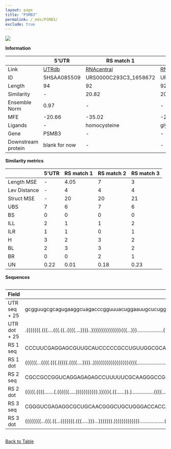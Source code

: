 ```yaml
---
layout: page
title: "PSMB3"
permalink: /_mds/PSMB3/
exclude: true
---
```




![](../../alns_9.28.22/aln_5HSAA085509_0.988.png?raw=true)


**Information**

| | 5'UTR       | RS match 1   | RS match 2  | RS match 3 |
| ---- | ----------- | ----------- | ----------- | ----------- |
| Link | <a href="http://utrdb.ba.itb.cnr.it/getutr/5HSAA085509/1" target="_blank" rel="noopener noreferrer">UTRdb</a>   | <a href="https://rnacentral.org/rna/URS0000C293C3/1658672" target="_blank" rel="noopener noreferrer">RNAcentral</a>     |<a href="https://rnacentral.org/rna/URS0000C4A1AE/1736318" target="_blank" rel="noopener noreferrer">RNAcentral</a>  | <a href="https://rnacentral.org/rna/URS0000D9D511/211114" target="_blank" rel="noopener noreferrer">RNAcentral</a>   |
| ID | 5HSAA085509     | URS0000C293C3_1658672     | URS0000C4A1AE_1736318     | URS0000D9D511_211114     |
| Length | 94     |  92    | 92   |  96    |
| Similarity | - | 20.82 | 20.84 | 21.82 |
| Ensemble Norm | 0.97 | - | - | - |
| MFE | -20.66 | -35.02 | -24.65 | -38.83 |
| Ligands | - | homocysteine | glycine | homocysteine |
| Gene | PSMB3 | - | - | - |
| Downstream protein | blank for now    |    -    | -  | - |


**Similarity metrics**

| | 5'UTR       | RS match 1   | RS match 2  | RS match 3 |
| ---- | ----------- | ----------- | ----------- | ----------- |
| Length MSE | - | 4.05 | 7 | 3 |
| Lev Distance | - | 4 | 4 | 4 |
| Struct MSE | - | 20 | 20 | 21 |
| UBS| 7 | 6 | 7 | 6 |
| BS | 0 | 0 | 0 | 0 |
| ILL | 2 | 1 | 1 | 2 |
| ILR | 1 | 1 | 0 | 1 |
| H | 3 | 2 | 3 | 2 |
| BL | 2 | 3 | 3 | 2 |
| BR | 0 | 0 | 2 | 1 |
| UN | 0.22 | 0.01 | 0.18 | 0.23 |

**Sequences**


<div style="overflow-x:auto;">

<table>
<colgroup>
<col width="30%" />
<col width="70%" />
</colgroup>
<thead>
<tr class="header">
<th>Field</th>
<th>Description</th>
</tr>
</thead>
<tbody>
<tr>
<td markdown="span">UTR seq + 25 </td>
<td markdown="span"> gcgguugcgcagugaaggcuagacccgguuuacuggaauugcucuggcgaucgagggauccuaucuauuATGTCTATTATGTCCTATAACGGAG </td>
</tr>
<tr>
<td markdown="span">UTR dot + 25  </td>
<td markdown="span"> .(((((((.(((....(((.((..((((....))))..)))))))))))))))(((...)))...................(((......))).
</td>
</tr>


<tr>
<td markdown="span">RS 1 seq </td>
<td markdown="span"> CCCUUCGAGGAGCGUUGCAUCCCCCGCCUGUUGGCGCAGGGGUCAGGCUCGAAGGGGCGGUUUCUCCCCCUUCGCAACGACGCUCACCCGCU
</td>
</tr>


<tr>
<td markdown="span">RS 1 dot </td>
<td markdown="span"> ((((((...((((.(((.(((((.((((....))))..))))))))))))))))))((((...........................)))).
</td>
</tr>


<tr>
<td markdown="span">RS 2 seq </td>
<td markdown="span"> CGCCGCCGGUCAGGAGAGAGCCUUUUUCGCAAGGGCCGCCGACGGCGCAGGACACCACCCGAACGCUCAGGCAAAAAGACUGACCCAGGUCA
</td>
</tr>


<tr>
<td markdown="span">RS 2 dot </td>
<td markdown="span"> (((((.((((.......(.((((((.....))))))))))).)))))(.((......)).)................((((......)))).
</td>
</tr>


<tr>
<td markdown="span">RS 3 seq </td>
<td markdown="span"> CGGGUCGAGAGGCGCUGCAACGGGCUGCUGGGACCACCACCCCAGCCCGCCACGCUCGACCCGUUUUCCGAUCCGCAACAAGGGCGCCUCCCACUU
</td>
</tr>


<tr>
<td markdown="span">RS 3 dot </td>
<td markdown="span"> ((((((((...(((.((...(((((((.(((.....)))...))))))).)))))))))))))..................(((.....)))....
</td>
</tr>

</tbody>
</table>


</div>


[Back to Table](../../display)
